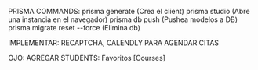PRISMA COMMANDS:
prisma generate (Crea el client)
prisma studio (Abre una instancia en el navegador)
prisma db push (Pushea modelos a DB)
prisma migrate reset --force (Elimina db)


IMPLEMENTAR: RECAPTCHA, CALENDLY PARA AGENDAR CITAS

OJO: 
AGREGAR STUDENTS:
  Favoritos [Courses]
  
  
